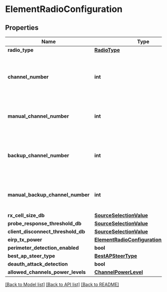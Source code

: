 # ElementRadioConfiguration

## Properties
Name | Type | Description | Notes
------------ | ------------- | ------------- | -------------
**radio_type** | [**RadioType**](RadioType.md) |  | [optional] 
**channel_number** | **int** | The channel that was picked through the cloud&#x27;s assigment | [optional] 
**manual_channel_number** | **int** | The channel that was manually entered | [optional] 
**backup_channel_number** | **int** | The backup channel that was picked through the cloud&#x27;s assigment | [optional] 
**manual_backup_channel_number** | **int** | The backup channel that was manually entered | [optional] 
**rx_cell_size_db** | [**SourceSelectionValue**](SourceSelectionValue.md) |  | [optional] 
**probe_response_threshold_db** | [**SourceSelectionValue**](SourceSelectionValue.md) |  | [optional] 
**client_disconnect_threshold_db** | [**SourceSelectionValue**](SourceSelectionValue.md) |  | [optional] 
**eirp_tx_power** | [**ElementRadioConfigurationEirpTxPower**](ElementRadioConfigurationEirpTxPower.md) |  | [optional] 
**perimeter_detection_enabled** | **bool** |  | [optional] 
**best_ap_steer_type** | [**BestAPSteerType**](BestAPSteerType.md) |  | [optional] 
**deauth_attack_detection** | **bool** |  | [optional] 
**allowed_channels_power_levels** | [**ChannelPowerLevel**](ChannelPowerLevel.md) |  | [optional] 

[[Back to Model list]](../README.md#documentation-for-models) [[Back to API list]](../README.md#documentation-for-api-endpoints) [[Back to README]](../README.md)

